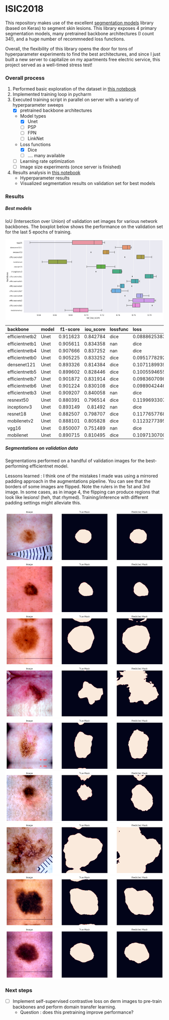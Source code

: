 # ISIC2018

This repository makes use of the excellent [segmentation models](https://github.com/qubvel/segmentation_models) library (based on Keras) to segment skin lesions.
This library exposes 4 primary segmentation models, many pretrained backbone architectures (I count 34!), and a huge number of recommneded loss functions.

Overall, the flexibility of this library opens the door for tons of hyperparameter experiments to find the best architectures, and since I just built a new server to capitalize on my apartments free electric service, this project served as a well-timed stress test!

### Overall process

1. Performed basic exploration of the dataset in [this notebook](EDA.ipynb)
2. Implemented training loop in pycharm
3. Executed training script in parallel on server with a variety of hyperparameter sweeps
    - [x] pretrained backbone architectures
    - Model types
      - [x] Unet
      - [ ] PSP
      - [ ] FPN
      - [ ] LinkNet
    - Loss functions
      - [x] Dice
      - [ ] .... many available
    - [ ] Learning rate optimization
    - [ ] Image size experiments (once server is finished)
4. Results analysis in [this notebook](ExpResults.ipynb)
   - Hyperparameter results
   - Visualized segmentation results on validation set for best models

### Results

##### Best models
IoU (Intersection over Union) of validation set images for various network backbones. The boxplot below shows the performance on the validation set for the last 5 epochs of training.

![boxplot](img/boxplot.png)

| backbone       | model   |   f1-score |   iou_score | lossfunc   | loss               |   val_loss |   val_iou_score |
|:---------------|:--------|-----------:|------------:|:-----------|:-------------------|-----------:|----------------:|
| efficientnetb2 | Unet    |   0.911623 |    0.842784 | dice       | 0.0888625383377075 |   0.131296 |        0.785293 |
| efficientnetb1 | Unet    |   0.905611 |    0.834358 | nan        | dice               |   0.135033 |        0.779533 |
| efficientnetb4 | Unet    |   0.907666 |    0.837252 | nan        | dice               |   0.141652 |        0.768666 |
| efficientnetb0 | Unet    |   0.905225 |    0.833252 | dice       | 0.0951778292655944 |   0.146715 |        0.760904 |
| densenet121    | Unet    |   0.893326 |    0.814384 | dice       | 0.1071189939975738 |   0.149303 |        0.755145 |
| efficientnetb5 | Unet    |   0.899602 |    0.828446 | dice       | 0.1005594655871391 |   0.151404 |        0.751347 |
| efficientnetb7 | Unet    |   0.901872 |    0.831914 | dice       | 0.0983607098460197 |   0.151908 |        0.752823 |
| efficientnetb6 | Unet    |   0.901224 |    0.830108 | dice       | 0.0989042446017265 |   0.15686  |        0.744913 |
| efficientnetb3 | Unet    |   0.909207 |    0.840058 | nan        | dice               |   0.160694 |        0.748528 |
| resnext50      | Unet    |   0.880391 |    0.796514 | dice       | 0.119969330728054  |   0.16466  |        0.735834 |
| inceptionv3    | Unet    |   0.893149 |    0.81492  | nan        | dice               |   0.166001 |        0.739982 |
| resnet18       | Unet    |   0.882507 |    0.798707 | dice       | 0.1177657768130302 |   0.183193 |        0.717013 |
| mobilenetv2    | Unet    |   0.888101 |    0.805828 | dice       | 0.1123277395963668 |   0.2006   |        0.696462 |
| vgg16          | Unet    |   0.850007 |    0.751489 | nan        | dice               |   0.204128 |        0.700157 |
| mobilenet      | Unet    |   0.890715 |    0.810495 | dice       | 0.1097130700945854 |   0.243964 |        0.644045 |

##### Segmentations on validation data
Segmentations performed on a handful of validation images for the best-performing efficientnet model.

Lessons learned : I think one of the mistakes I made was using a mirrored padding approach in the augmentations pipeline. You can see that the borders of some images are flipped. Note the rulers in the 1st and 3rd image. In some cases, as in image 4, the flipping can produce regions that look like lesions! (heh, that rhymed). Training/inference with different padding settings might alleviate this. 

![seg](img/val_seg_3.png)
![seg](img/val_seg_4.png)
![seg](img/val_seg_1.png)
![seg](img/val_seg_2.png)
![seg](img/val_seg_5.png)
![seg](img/val_seg_6.png)
![seg](img/val_seg_7.png)
![seg](img/val_seg_8.png)
![seg](img/val_seg_9.png)




### Next steps
- [ ] Implement self-supervised contrastive loss on derm images to pre-train backbones and perform domain transfer learning.
    - Question : does this pretraining improve performance?

